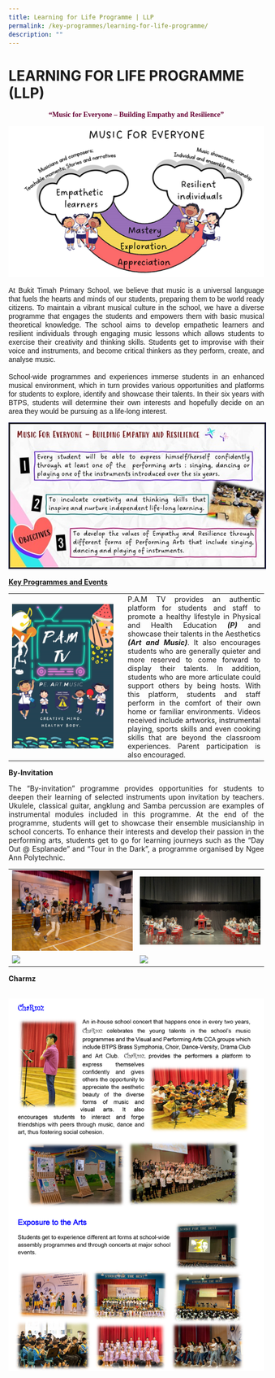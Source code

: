 ```yaml
---
title: Learning for Life Programme | LLP
permalink: /key-programmes/learning-for-life-programme/
description: ""
---
```

# LEARNING FOR LIFE PROGRAMME (LLP)
<p align="center" style="font-family:Dreaming OutLoud"><font color="#660033" face="Dreaming OutLoud Pro">
<b>“Music for Everyone – Building Empathy and Resilience”</b></font></p>

![](/images/music-for-everyone.png)
<p align="justify">
<font face="Arial">
At Bukit Timah Primary School, we believe that music is a universal language that fuels the hearts and minds of our students, preparing them to be world ready citizens.  To maintain a vibrant musical culture in the school, we have a diverse programme that engages the students and empowers them with basic musical theoretical knowledge. The school aims to develop empathetic learners and resilient individuals through engaging music lessons which allows students to exercise their creativity and thinking skills. Students get to improvise with their voice and instruments, and become critical thinkers as they perform, create, and analyse music.</font><br><br>

<font face="Arial">
School-wide programmes and experiences immerse students in an enhanced musical environment, which in turn provides various opportunities and platforms for students to explore, identify and showcase their talents. In their six years with BTPS, students will determine their own interests and hopefully decide on an area they would be pursuing as a life-long interest. </font></p>
<p></p><img style="border:2px solid #0A0B30" src="/images/music-for-everyone2.jpg"><br>

<p align="Justify"><u><b>Key Programmes and Events</b></u>
</p>
<table>
<tbody><tr><td width="200px"><img src="/images/pamtv1.png"></td><td>
</td><td align="justify">P.A.M TV provides an authentic platform for students and staff to promote a healthy lifestyle in Physical and Health Education <i><b>(P)</b></i> and showcase their talents in the Aesthetics <i><b>(Art and Music)</b></i>. It also encourages students who are generally quieter and more reserved to come forward to display their talents. In addition, students who are more articulate could support others by being hosts.
With this platform, students and staff perform in the comfort of their own home or familiar environments. Videos received include artworks, instrumental playing, sports skills and even cooking skills that are beyond the classroom experiences. Parent participation is also encouraged. 
</td></tr><tr>
</tr></tbody></table><p></p>
<b>By-Invitation</b> 
<p align="justify">The “By-invitation” programme provides opportunities for students to deepen their learning of selected instruments upon invitation by teachers. Ukulele, classical guitar, angklung and Samba percussion are examples of instrumental modules included in this programme. At the end of the programme, students will get to showcase their ensemble musicianship in school concerts. To enhance their interests and develop their passion in the performing arts, students get to go for learning journeys such as the “Day Out @ Esplanade” and “Tour in the Dark”, a programme organised by Ngee Ann Polytechnic. </p>
<table>
<tbody><tr><td width="300px"><img src="/images/llp001.jpg"></td><td width="300px"><img src="/images/llp002.JPG"></td></tr>
<tr><td width="300px"><img src="/images/llp003.JPG"></td><td width="300px"><img src="/images/llp004.JPG"></td></tr></tbody></table>
<b>Charmz</b> 

<br><img src="/images/llppg3.png">